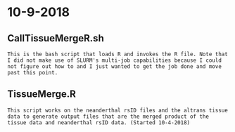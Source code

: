 # 10-9-2018
## CallTissueMergeR.sh
	This is the bash script that loads R and invokes the R file. Note that I did not make use of SLURM's multi-job capabilities because I could not figure out how to and I just wanted to get the job done and move past this point.

## TissueMerge.R
	This script works on the neanderthal rsID files and the altrans tissue data to generate output files that are the merged product of the tissue data and neanderthal rsID data. (Started 10-4-2018)